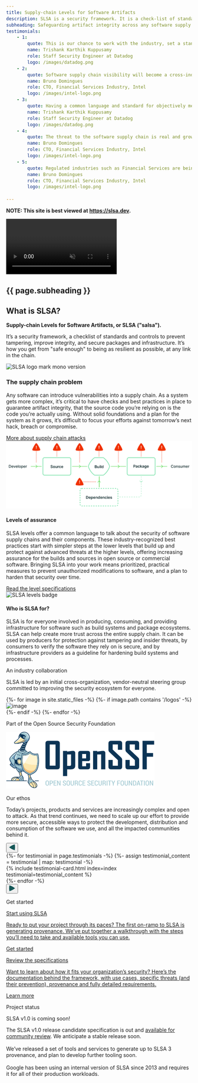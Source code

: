 ```yaml
---
title: Supply-chain Levels for Software Artifacts
description: SLSA is a security framework. It is a check-list of standards and controls to prevent tampering, improve integrity, and secure packages and infrastructure in your projects, businesses or enterprises. It’s how you get from safe enough to being as resilient as possible, at any link in the chain.
subheading: Safeguarding artifact integrity across any software supply chain
testimonials:
    - 1:
        quote: This is our chance to work with the industry, set a standard which we can all agree to, and work together to raise the collective bar.
        name: Trishank Karthik Kuppusamy
        role: Staff Security Engineer at Datadog
        logo: /images/datadog.png
    - 2:
        quote: Software supply chain visibility will become a cross-industry need to establish best practices and trusted evidence in each link.
        name: Bruno Domingues
        role: CTO, Financial Services Industry, Intel
        logo: /images/intel-logo.png
    - 3:
        quote: Having a common language and standard for objectively measuring our supply chain security is a must in order to even begin meeting EO 14028.
        name: Trishank Karthik Kuppusamy
        role: Staff Security Engineer at Datadog
        logo: /images/datadog.png
    - 4:
        quote: The threat to the software supply chain is real and growing, 650% from the last year. However, changing development process without slowing down is a major barrier.
        name: Bruno Domingues
        role: CTO, Financial Services Industry, Intel
        logo: /images/intel-logo.png
    - 5:
        quote: Regulated industries such as Financial Services are being more vocal on defining their responsibility on the software supply chain. Having control and traceability as a requirement is taking shape.
        name: Bruno Domingues
        role: CTO, Financial Services Industry, Intel
        logo: /images/intel-logo.png

---
```

<!--{% if false %}-->

**NOTE: This site is best viewed at https://slsa.dev.**

<!--{% endif %}-->

<!-- Hero -->
<section class="hero home flex justify-center items-center relative">
    <video class="absolute object-cover h-full w-full z-0" autoplay muted loop>
      <source src="images/v1.mp4" type="video/mp4">
      Your browser does not support the video tag.
    </video>
    <div class="wrapper inner text-green z-20">
        <h1 class="md:pr-32">{{ page.subheading }}</h1>
    </div>
</section>

<section class="section intro bg-light-green flex justify-center items-center pt-32 pb-16">
    <div class="wrapper inner w-full">
        <div class="flex flex-wrap justify-between items-center">
            <div class="text w-full md:w-1/2">
                <h2 class="h2 mb-8">What is SLSA?</h2>
                <p><strong>Supply-chain Levels for Software Artifacts, or SLSA ("salsa").</strong></p>
                <p>It’s a security framework, a checklist of standards and controls to prevent tampering, improve integrity, and secure packages and infrastructure. It’s how you get from "safe enough" to being as resilient as possible, at any link in the chain.</p>
            </div>
            <div class="w-full md:w-1/3 md:mt-0 mt-8">
                <img src="images/logo-mono.svg" alt="SLSA logo mark mono version">
            </div>
        </div>
    </div>
</section>
<section class="section bg-white flex flex-col justify-center items-center">
    <div class="wrapper inner w-full">
        <div class="flex flex-wrap justify-between items-start">
            <div class="text w-full md:w-1/3">
                <h3 class="h2 p-0">The supply chain problem</h3>
            </div>
            <div class="w-full md:w-1/2 md:mt-0 mt-8">
                <p>Any software can introduce vulnerabilities into a supply chain. As a system gets more complex, it’s critical to have checks and best practices in place to guarantee artifact integrity, that the source code you’re relying on is the code you’re actually using. Without solid foundations and a plan for the system as it grows, it’s difficult to focus your efforts against tomorrow’s next hack, breach or compromise.</p>
                <a href="spec/{{ site.current_spec_version }}/#supply-chain-threats" class="cta-link h5 font-semibold mt-8">More about supply chain attacks</a>
            </div>
        </div>
        <img class="mt-16 mx-auto w-full md:w-3/4" src="images/SupplyChainDiagram.svg" alt="the supply chain problem image">
    </div>
</section>
<section class="section bg-pastel-green flex flex-col justify-center items-center">
    <div class="wrapper inner w-full">
        <div class="flex flex-wrap justify-between items-center">
            <div class="text w-full md:w-1/2">
                <h4 class="h2 mb-8">Levels of assurance</h4>
                <p>SLSA levels offer a common language to talk about the security of software supply chains and their components. These industry-recognized best practices start with simpler steps at the lower levels that build up and protect against advanced threats at the higher levels, offering increasing assurance for the builds and sources in open source or commercial software. Bringing SLSA into your work means prioritized, practical measures to prevent unauthorized modifications to software, and a plan to harden that security over time.</p>
                <a href="spec/{{ site.current_spec_version }}/levels" class="cta-link h5 font-semibold mt-8">Read the level specifications</a>
            </div>
            <div class="w-full md:w-2/4 md:mt-0 mt-8 pl-12">
                <img class="w-3/4 mx-auto" src="images/badge-exploded.svg" alt="SLSA levels badge">
            </div>
    </div>
</section>
<section class="section bg-white flex flex-col justify-center items-center">
    <div class="wrapper inner w-full">
        <div class="flex flex-wrap justify-between items-start">
            <div class="text w-full md:w-1/3">
                <h4 class="h2 p-0">Who is SLSA for?</h4>
            </div>
            <div class="w-full md:w-1/2 md:mt-0 mt-8">
                <p>SLSA is for everyone involved in producing, consuming, and providing infrastructure for software such as build systems and package ecosystems.
                SLSA can help create more trust across the entire supply chain. It can be used by producers for protection against tampering and insider threats, by consumers to verify the software they rely on is secure, and by infrastructure providers as a guideline for hardening build systems and processes.<p>
            </div>
        </div>
    </div>
</section>
<section class="section bg-pastel-green flex flex-col justify-center items-center">
    <div class="wrapper inner w-full">
        <div class="flex flex-col justify-center items-center mb-16 text-center md:w-2/3 relative mx-auto">
            <p class="h2 mb-10">An industry collaboration</p>
            <p>SLSA is led by an initial cross-organization, vendor-neutral steering group committed to improving the security ecosystem for everyone.</p>
        </div>
        <div class="flex flex-wrap justify-center items-center text-center w-full relative mx-auto mb-16">
            {%- for image in site.static_files -%}
                {%- if image.path contains '/logos' -%}
                    <div class="w-full md:w-1/4 mb-12">
                        <img class="mx-auto w-5/12 md:8/12 h-auto" src="{{ site.baseurl }}{{ image.path }}" alt="image" />
                    </div>
                {%- endif -%}
            {%- endfor -%}
        </div>
    </div>
    <div class="wrapper inner w-full">
        <div class="flex flex-col justify-center items-center text-center md:w-2/3 relative mx-auto">
            <p class="h2 mb-10">Part of the Open Source Security Foundation</p>
        </div>
        <div class="flex flex-wrap justify-center items-center text-center w-full relative mx-auto">
            <div class="w-6/12 mx-auto">
                <img class="w-full mx-auto" src="images/openssf.svg" alt="OpenSSF logo" />
            </div>
        </div>
    </div>
</section>
<section x-data="{swiper: null}" x-init="swiper = new Swiper($refs.container, {
      loop: true,
      slidesPerView: 1,
      spaceBetween: 0,
      dots: true,
      breakpoints: {
        640: {
          slidesPerView: 1,
          spaceBetween: 0,
        },
        768: {
          slidesPerView: 1,
          spaceBetween: 0,
        },
        1024: {
          slidesPerView: 1,
          spaceBetween: 0,
        },
      },
    })"
  class="section bg-white flex flex-col justify-center items-center">
    <div class="wrapper inner w-full">
        <div class="flex flex-col justify-center items-center mb-16 text-center md:w-2/3 relative mx-auto">
            <p class="h2 mb-10">Our ethos</p>
            <p>Today’s projects, products and services are increasingly complex and open to attack. As that trend continues, we need to scale up our effort to provide more secure, accessible ways to protect the development, distribution and consumption of the software we use, and all the impacted communities behind it.</p>
        </div>
      <div class="w-full md:w-2/3 relative mx-auto">
        <div class="absolute inset-y-0 left-0 z-10 flex items-center">
            <button @click="swiper.slidePrev()"
                class="-ml-2 lg:-ml-12 flex justify-center items-center w-10 h-10 focus:outline-none">
                    <svg width="16" height="17" viewBox="0 0 16 17" fill="none" xmlns="http://www.w3.org/2000/svg"><path d="M15.2033 16.6509C16.2656 11.3624 16.2656 5.93933 15.2033 0.650878C9.66355 2.45134 4.4952 5.16732 3.49691e-07 8.65088C4.4952 12.1344 9.66355 14.8504 15.2033 16.6509Z" fill="#155757"/></svg>
                </button>
        </div>
        <div class="swiper-container" x-ref="container">
            <div class="swiper-wrapper">
              <!-- Slides -->
              {%- for testimonial in page.testimonials -%}
                  {%- assign testimonial_content = testimonial | map: testimonial -%}
                  <div class="swiper-slide p-4 bg-light-green rounded-lg">
                      {% include testimonial-card.html index=index testimonial=testimonial_content %}
                  </div>
              {%- endfor -%}
            </div>
        </div>
        <div class="absolute inset-y-0 right-0 z-10 flex items-center">
            <button @click="swiper.slideNext()"
                    class="-mr-2 lg:-mr-12 flex justify-center items-center w-10 h-10 focus:outline-none">
                    <svg width="16" height="17" viewBox="0 0 16 17" fill="none" xmlns="http://www.w3.org/2000/svg"><path d="M0.796665 16.6509C-0.265559 11.3624 -0.26556 5.93933 0.796663 0.650878C6.33645 2.45134 11.5048 5.16732 16 8.65088C11.5048 12.1344 6.33645 14.8504 0.796665 16.6509Z" fill="#155757"/></svg>
            </button>
        </div>
      </div>
    </div>
</section>
<section class="section bg-light-green flex justify-center items-center">
    <div class="wrapper inner w-full">
        <div class="flex flex-col justify-center items-center text-center md:mb-16 md:w-2/3 relative mx-auto">
            <p class="h2 mb-8">Get started</p>
        </div>
        <div class="flex flex-wrap justify-center w-6/7 mx-auto md:-ml-4">
            <div class="w-full md:w-1/2 getting_started_card md:pl-4 mb-8 md:mb-0">
              <a href="get-started#reaching-slsa-level-1" class="hover:no-underline">
                  <div class="bg-white h-full rounded-lg p-10 flex flex-col">
                      <p class="h3 font-semibold mb-8 md:mb-6">Start using SLSA</p>
                      <p>Ready to put your project through its paces? The first on-ramp to SLSA is generating provenance. We’ve put together a walkthrough with the steps you’ll need to take and available tools you can use.</p>
                      <p class="cta-link h5 font-semibold mt-auto pt-8 md:pt-0">Get started</p>
                  </div>
                </a>
            </div>
            <div class="w-full md:w-1/2 getting_started_card md:pl-4">
              <a href="spec/{{ site.current_spec_version }}/#specifications" class="hover:no-underline">
                  <div class="bg-white h-full rounded-lg p-10 flex flex-col">
                      <p class="h3 font-semibold mb-8 md:mb-6">Review the specifications</p>
                      <p>Want to learn about how it fits your organization’s security? Here’s the documentation behind the framework, with use cases, specific threats (and their prevention), provenance and fully detailed requirements.</p>
                      <p class="cta-link h5 font-semibold mt-auto pt-8 md:pt-0">Learn more</p>
                  </div>
                </a>
            </div>
        </div>
    </div>
</section>
<section class="section bg-green-dark flex justify-center items-center">
    <div class="wrapper inner w-full">
        <div class="flex flex-wrap justify-between items-start text-white">
            <div class="text w-full md:w-1/3">
                <p class="h2 p-0">Project status</p>
            </div>
            <div class="w-full md:w-1/2">
                <div class="rounded-lg text-green p-5 border border-green-400 inline-block mt-8 md:mt-0 mb-8 h4 font-semibold">SLSA v1.0 is coming soon!</div>
                <p>The SLSA v1.0 release candidate specification is out and <a href="/blog/2023/02/slsa-v1-rc">available for community review</a>. We anticipate a stable release soon. <br><br>
We’ve released a set of tools and services to generate up to SLSA 3 provenance, and plan to develop further tooling soon.<br><br>
Google has been using an internal version of SLSA since 2013 and requires it for all of their production workloads.</p>
            </div>
        </div>
    </div>
</section>
